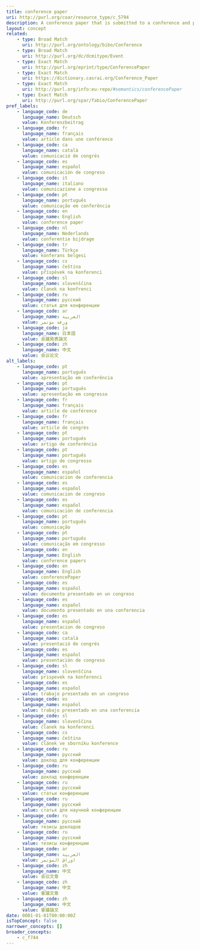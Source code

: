 ```yaml
---
title: conference paper
uri: http://purl.org/coar/resource_type/c_5794
description: A conference paper that is submitted to a conference and presented to the audience. The conference paper is published in proceedings.
layout: concept
related:
    - type: Broad Match
      uri: http://purl.org/ontology/bibo/Conference
    - type: Broad Match
      uri: http://purl.org/dc/dcmitype/Event
    - type: Exact Match
      uri: http://purl.org/eprint/type/ConferencePaper
    - type: Exact Match
      uri: https://dictionary.casrai.org/Conference_Paper
    - type: Exact Match
      uri: http://purl.org/info:eu-repo/#semantics/conferencePaper
    - type: Exact Match
      uri: http://purl.org/spar/fabio/ConferencePaper
pref_labels:
    - language_code: de
      language_name: Deutsch
      value: Konferenzbeitrag
    - language_code: fr
      language_name: français
      value: article dans une conférence
    - language_code: ca
      language_name: català
      value: comunicació de congrés
    - language_code: es
      language_name: español
      value: comunicación de congreso
    - language_code: it
      language_name: italiano
      value: comunicazione a congresso
    - language_code: pt
      language_name: português
      value: comunicação em conferência
    - language_code: en
      language_name: English
      value: conference paper
    - language_code: nl
      language_name: Nederlands
      value: conferentie bijdrage
    - language_code: tr
      language_name: Türkçe
      value: konferans belgesi
    - language_code: cs
      language_name: čeština
      value: příspěvek na konferenci
    - language_code: sl
      language_name: slovenščina
      value: članek na konfrenci
    - language_code: ru
      language_name: русский
      value: статья для конференции
    - language_code: ar
      language_name: العربية
      value: ورقة مؤتمر
    - language_code: ja
      language_name: 日本語
      value: 会議発表論文
    - language_code: zh
      language_name: 中文
      value: 会议论文
alt_labels:
    - language_code: pt
      language_name: português
      value: apresentação em conferência
    - language_code: pt
      language_name: português
      value: apresentação em congresso
    - language_code: fr
      language_name: français
      value: article de conférence
    - language_code: fr
      language_name: français
      value: article de congrès
    - language_code: pt
      language_name: português
      value: artigo de conferência
    - language_code: pt
      language_name: português
      value: artigo de congresso
    - language_code: es
      language_name: español
      value: comunicacion de conferencia
    - language_code: es
      language_name: español
      value: comunicacion de congreso
    - language_code: es
      language_name: español
      value: comunicación de conferencia
    - language_code: pt
      language_name: português
      value: comunicação
    - language_code: pt
      language_name: português
      value: comunicação em congresso
    - language_code: en
      language_name: English
      value: conference papers
    - language_code: en
      language_name: English
      value: conferencePaper
    - language_code: es
      language_name: español
      value: documento presentado en un congreso
    - language_code: es
      language_name: español
      value: documento presentado en una conferencia
    - language_code: es
      language_name: español
      value: presentacion de congreso
    - language_code: ca
      language_name: català
      value: presentació de congrés
    - language_code: es
      language_name: español
      value: presentación de congreso
    - language_code: sl
      language_name: slovenščina
      value: prispevek na konferenci
    - language_code: es
      language_name: español
      value: trabajo presentado en un congreso
    - language_code: es
      language_name: español
      value: trabajo presentado en una conferencia
    - language_code: sl
      language_name: slovenščina
      value: članek na konferenci
    - language_code: cs
      language_name: čeština
      value: článek ve sborníku konference
    - language_code: ru
      language_name: русский
      value: доклад для конференции
    - language_code: ru
      language_name: русский
      value: доклад конференции
    - language_code: ru
      language_name: русский
      value: статьи конференции
    - language_code: ru
      language_name: русский
      value: статья для научной конференции
    - language_code: ru
      language_name: русский
      value: тезисы докладов
    - language_code: ru
      language_name: русский
      value: тезисы конференции
    - language_code: ar
      language_name: العربية
      value: اوراق المؤتمر
    - language_code: zh
      language_name: 中文
      value: 会议文章
    - language_code: zh
      language_name: 中文
      value: 會議文章
    - language_code: zh
      language_name: 中文
      value: 會議論文
date: 0001-01-01T00:00:00Z
isTopConcept: false
narrower_concepts: []
broader_concepts:
    - c_f744
---
```


